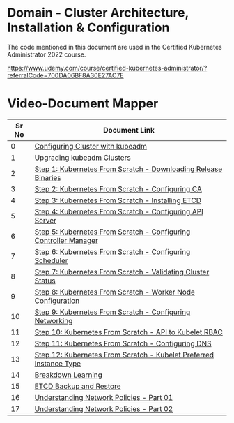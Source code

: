 # Domain - Cluster Architecture, Installation & Configuration

The code mentioned in this document are used in the Certified Kubernetes Administrator 2022 course.

https://www.udemy.com/course/certified-kubernetes-administrator/?referralCode=700DA06BF8A30E27AC7E


# Video-Document Mapper

| Sr No | Document Link |
| ------ | ------ |
| 0 | [Configuring Cluster with kubeadm][PlDa] |
| 1 | [Upgrading kubeadm Clusters][PlDn] |
| 2 | [Step 1: Kubernetes From Scratch - Downloading Release Binaries][PlDb] |
| 3 | [Step 2: Kubernetes From Scratch - Configuring CA][PlDc]
| 4 | [Step 3: Kubernetes From Scratch - Installing ETCD][PlDd]
| 5 | [Step 4: Kubernetes From Scratch - Configuring API Server][PlDe]
| 6 | [Step 5: Kubernetes From Scratch - Configuring Controller Manager][PlDf]
| 7 | [Step 6: Kubernetes From Scratch - Configuring Scheduler][PlDg]
| 8 | [Step 7: Kubernetes From Scratch - Validating Cluster Status][PlDh]
| 9 | [Step 8: Kubernetes From Scratch - Worker Node Configuration][PlDi]
| 10 | [Step 9: Kubernetes From Scratch - Configuring Networking][PlDj]
| 11 | [Step 10: Kubernetes From Scratch - API to Kubelet RBAC][PlDk]
| 12 | [Step 11: Kubernetes From Scratch - Configuring DNS ][PlDl]
| 13 | [Step 12: Kubernetes From Scratch - Kubelet Preferred Instance Type ][PlDm]
| 14 | [Breakdown Learning][PlDo]
| 15 | [ETCD Backup and Restore][PlDp]
| 16 | [Understanding Network Policies - Part 01][PlDq]
| 17 | [Understanding Network Policies - Part 02][PlDr]

[PlDa]: <./kubeadm-install.md>
[PlDb]: <./k8s-scratch-step-1-download-release-binaries.md>
[PlDc]: <./k8s-scratch-step-2-configure-ca.md>
[PlDd]: <./k8s-scratch-step-3-install-etcd.md>
[PlDe]: <./k8s-scratch-step-4-configure-apiserver.md>
[PlDf]: <./k8s-scratch-step-5-install-controller.md>
[PlDg]: <./k8s-scratch-step-6-configure-scheduler.md>
[PlDh]: <./k8s-scratch-step-7-validating-cluster-status.md>
[PlDi]: <./k8s-scratch-step-8-configure-worker-node.md>
[PlDj]: <./k8s-scratch-step-9-configure-networking.md>
[PlDk]: <./k8s-scratch-step-10-api-kubelet-rbac.md>
[PlDl]: <./k8s-scratch-step-11-configure-dns.md>
[PlDm]: <./k8s-scratch-step-12-kubelet-preferred-type.md>
[PlDn]: <./kubeadm-upgrade.md>
[PlDo]: <./breakdown-learning.md>
[PlDp]: <./etcd-backup-restore.md>
[PlDq]: <./netpol-01.md>
[PlDr]: <./netpol02.md>
